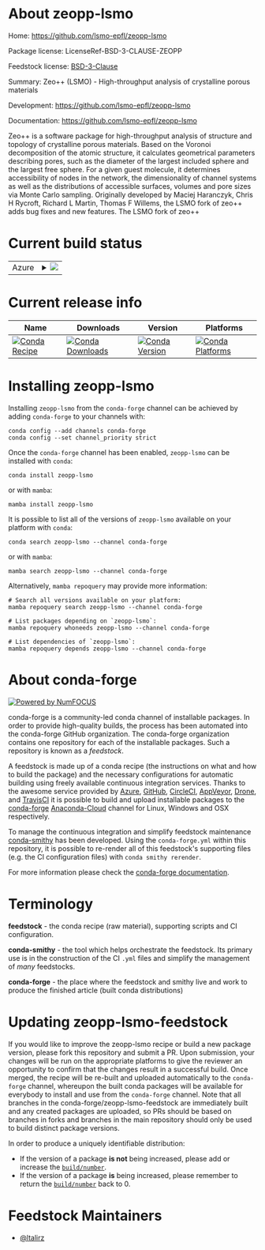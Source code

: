 About zeopp-lsmo
================

Home: https://github.com/lsmo-epfl/zeopp-lsmo

Package license: LicenseRef-BSD-3-CLAUSE-ZEOPP

Feedstock license: [BSD-3-Clause](https://github.com/conda-forge/zeopp-lsmo-feedstock/blob/main/LICENSE.txt)

Summary: Zeo++ (LSMO) - High-throughput analysis of crystalline porous materials


Development: https://github.com/lsmo-epfl/zeopp-lsmo

Documentation: https://github.com/lsmo-epfl/zeopp-lsmo

Zeo++ is a software package for high-throughput analysis of structure and topology of crystalline porous materials.
Based on the Voronoi decomposition of the atomic structure, it calculates geometrical parameters describing pores, such as the diameter of the largest included sphere and the largest free sphere.
For a given guest molecule, it determines accessibility of nodes in the network, the dimensionality of channel systems as well as the distributions of accessible surfaces, volumes and pore sizes via Monte Carlo sampling.
Originally developed by Maciej Haranczyk, Chris H Rycroft, Richard L Martin, Thomas F Willems, the LSMO fork of zeo++ adds bug fixes and new features.
The LSMO fork of zeo++


Current build status
====================


<table>
    
  <tr>
    <td>Azure</td>
    <td>
      <details>
        <summary>
          <a href="https://dev.azure.com/conda-forge/feedstock-builds/_build/latest?definitionId=11496&branchName=main">
            <img src="https://dev.azure.com/conda-forge/feedstock-builds/_apis/build/status/zeopp-lsmo-feedstock?branchName=main">
          </a>
        </summary>
        <table>
          <thead><tr><th>Variant</th><th>Status</th></tr></thead>
          <tbody><tr>
              <td>linux_64</td>
              <td>
                <a href="https://dev.azure.com/conda-forge/feedstock-builds/_build/latest?definitionId=11496&branchName=main">
                  <img src="https://dev.azure.com/conda-forge/feedstock-builds/_apis/build/status/zeopp-lsmo-feedstock?branchName=main&jobName=linux&configuration=linux_64_" alt="variant">
                </a>
              </td>
            </tr><tr>
              <td>osx_64</td>
              <td>
                <a href="https://dev.azure.com/conda-forge/feedstock-builds/_build/latest?definitionId=11496&branchName=main">
                  <img src="https://dev.azure.com/conda-forge/feedstock-builds/_apis/build/status/zeopp-lsmo-feedstock?branchName=main&jobName=osx&configuration=osx_64_" alt="variant">
                </a>
              </td>
            </tr><tr>
              <td>osx_arm64</td>
              <td>
                <a href="https://dev.azure.com/conda-forge/feedstock-builds/_build/latest?definitionId=11496&branchName=main">
                  <img src="https://dev.azure.com/conda-forge/feedstock-builds/_apis/build/status/zeopp-lsmo-feedstock?branchName=main&jobName=osx&configuration=osx_arm64_" alt="variant">
                </a>
              </td>
            </tr>
          </tbody>
        </table>
      </details>
    </td>
  </tr>
</table>

Current release info
====================

| Name | Downloads | Version | Platforms |
| --- | --- | --- | --- |
| [![Conda Recipe](https://img.shields.io/badge/recipe-zeopp--lsmo-green.svg)](https://anaconda.org/conda-forge/zeopp-lsmo) | [![Conda Downloads](https://img.shields.io/conda/dn/conda-forge/zeopp-lsmo.svg)](https://anaconda.org/conda-forge/zeopp-lsmo) | [![Conda Version](https://img.shields.io/conda/vn/conda-forge/zeopp-lsmo.svg)](https://anaconda.org/conda-forge/zeopp-lsmo) | [![Conda Platforms](https://img.shields.io/conda/pn/conda-forge/zeopp-lsmo.svg)](https://anaconda.org/conda-forge/zeopp-lsmo) |

Installing zeopp-lsmo
=====================

Installing `zeopp-lsmo` from the `conda-forge` channel can be achieved by adding `conda-forge` to your channels with:

```
conda config --add channels conda-forge
conda config --set channel_priority strict
```

Once the `conda-forge` channel has been enabled, `zeopp-lsmo` can be installed with `conda`:

```
conda install zeopp-lsmo
```

or with `mamba`:

```
mamba install zeopp-lsmo
```

It is possible to list all of the versions of `zeopp-lsmo` available on your platform with `conda`:

```
conda search zeopp-lsmo --channel conda-forge
```

or with `mamba`:

```
mamba search zeopp-lsmo --channel conda-forge
```

Alternatively, `mamba repoquery` may provide more information:

```
# Search all versions available on your platform:
mamba repoquery search zeopp-lsmo --channel conda-forge

# List packages depending on `zeopp-lsmo`:
mamba repoquery whoneeds zeopp-lsmo --channel conda-forge

# List dependencies of `zeopp-lsmo`:
mamba repoquery depends zeopp-lsmo --channel conda-forge
```


About conda-forge
=================

[![Powered by
NumFOCUS](https://img.shields.io/badge/powered%20by-NumFOCUS-orange.svg?style=flat&colorA=E1523D&colorB=007D8A)](https://numfocus.org)

conda-forge is a community-led conda channel of installable packages.
In order to provide high-quality builds, the process has been automated into the
conda-forge GitHub organization. The conda-forge organization contains one repository
for each of the installable packages. Such a repository is known as a *feedstock*.

A feedstock is made up of a conda recipe (the instructions on what and how to build
the package) and the necessary configurations for automatic building using freely
available continuous integration services. Thanks to the awesome service provided by
[Azure](https://azure.microsoft.com/en-us/services/devops/), [GitHub](https://github.com/),
[CircleCI](https://circleci.com/), [AppVeyor](https://www.appveyor.com/),
[Drone](https://cloud.drone.io/welcome), and [TravisCI](https://travis-ci.com/)
it is possible to build and upload installable packages to the
[conda-forge](https://anaconda.org/conda-forge) [Anaconda-Cloud](https://anaconda.org/)
channel for Linux, Windows and OSX respectively.

To manage the continuous integration and simplify feedstock maintenance
[conda-smithy](https://github.com/conda-forge/conda-smithy) has been developed.
Using the ``conda-forge.yml`` within this repository, it is possible to re-render all of
this feedstock's supporting files (e.g. the CI configuration files) with ``conda smithy rerender``.

For more information please check the [conda-forge documentation](https://conda-forge.org/docs/).

Terminology
===========

**feedstock** - the conda recipe (raw material), supporting scripts and CI configuration.

**conda-smithy** - the tool which helps orchestrate the feedstock.
                   Its primary use is in the construction of the CI ``.yml`` files
                   and simplify the management of *many* feedstocks.

**conda-forge** - the place where the feedstock and smithy live and work to
                  produce the finished article (built conda distributions)


Updating zeopp-lsmo-feedstock
=============================

If you would like to improve the zeopp-lsmo recipe or build a new
package version, please fork this repository and submit a PR. Upon submission,
your changes will be run on the appropriate platforms to give the reviewer an
opportunity to confirm that the changes result in a successful build. Once
merged, the recipe will be re-built and uploaded automatically to the
`conda-forge` channel, whereupon the built conda packages will be available for
everybody to install and use from the `conda-forge` channel.
Note that all branches in the conda-forge/zeopp-lsmo-feedstock are
immediately built and any created packages are uploaded, so PRs should be based
on branches in forks and branches in the main repository should only be used to
build distinct package versions.

In order to produce a uniquely identifiable distribution:
 * If the version of a package **is not** being increased, please add or increase
   the [``build/number``](https://docs.conda.io/projects/conda-build/en/latest/resources/define-metadata.html#build-number-and-string).
 * If the version of a package **is** being increased, please remember to return
   the [``build/number``](https://docs.conda.io/projects/conda-build/en/latest/resources/define-metadata.html#build-number-and-string)
   back to 0.

Feedstock Maintainers
=====================

* [@ltalirz](https://github.com/ltalirz/)

